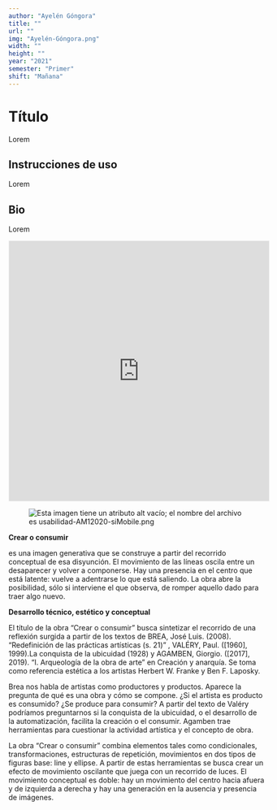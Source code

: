 ```yaml
---
author: "Ayelén Góngora"
title: ""
url: ""
img: "Ayelén-Góngora.png"
width: ""
height: ""
year: "2021"
semester: "Primer"
shift: "Mañana"
---
```


<p></p>

# Título

Lorem 

## Instrucciones de uso 

Lorem

## Bio

Lorem

<!-- wp:html -->
<p align="center"><iframe width="512" height="512" frameborder="0" scrolling="no" style="width:512px; margin:0 auto!important;border: 1px solid #F2F2F3; z-index: 100;" src="https://editor.p5js.org/diezgirasoles/embed/nHFTfnATc"></iframe></p>
<!-- /wp:html -->

<!-- wp:image {"align":"center"} -->
<div class="wp-block-image"><figure class="aligncenter"><img src="https://am1-lacabanne.atamvirtual.com.ar/wp-content/uploads/2020/12/usabilidad-AM12020-siMobile.png" alt="Esta imagen tiene un atributo alt vacío; el nombre del archivo es usabilidad-AM12020-siMobile.png"/></figure></div>
<!-- /wp:image -->

<!-- wp:paragraph -->
<p><strong>Crear o consumir</strong></p>
<!-- /wp:paragraph -->

<!-- wp:paragraph -->
<p> es una imagen generativa que se construye a partir del recorrido conceptual de esa disyunción. El movimiento de las líneas oscila entre un desaparecer y volver a componerse. Hay una presencia en el centro que está latente: vuelve a adentrarse lo que está saliendo. La obra abre la posibilidad, sólo si interviene el que observa, de romper aquello dado para traer algo nuevo.</p>
<!-- /wp:paragraph -->

<!-- wp:paragraph -->
<p><strong>Desarrollo técnico, estético y conceptual</strong></p>
<!-- /wp:paragraph -->

<!-- wp:paragraph -->
<p> El título de la obra “Crear o consumir” busca sintetizar el recorrido de una reflexión surgida a partir de los textos de BREA, José Luis. (2008).<br> “Redefinición de las prácticas artísticas (s. 21)” , VALÉRY, Paul. ([1960], 1999).La conquista de la ubicuidad (1928) y AGAMBEN, Giorgio. ([2017], 2019). “I. Arqueología de la obra de arte” en Creación y anarquía. Se toma como referencia estética a los artistas Herbert W. Franke y Ben F. Laposky.</p>
<!-- /wp:paragraph -->

<!-- wp:paragraph -->
<p>Brea nos habla de artistas como productores y productos. Aparece la pregunta de qué es una obra y cómo se compone. ¿Si el artista es producto es consumido? ¿Se produce para consumir? A partir del texto de Valéry podríamos preguntarnos si la conquista de la ubicuidad, o el desarrollo de la automatización, facilita la creación o el consumir. Agamben trae herramientas para cuestionar la actividad artística y el concepto de obra.</p>
<!-- /wp:paragraph -->

<!-- wp:paragraph -->
<p>La obra “Crear o consumir” combina elementos tales como condicionales, transformaciones, estructuras de repetición, movimientos en dos tipos de figuras base: line y ellipse. A partir de estas herramientas se busca crear un efecto de movimiento oscilante que juega con un recorrido de luces. El movimiento conceptual es doble: hay un movimiento del centro hacia afuera y de izquierda a derecha y hay una generación en la ausencia y presencia de imágenes.</p>
<!-- /wp:paragraph -->